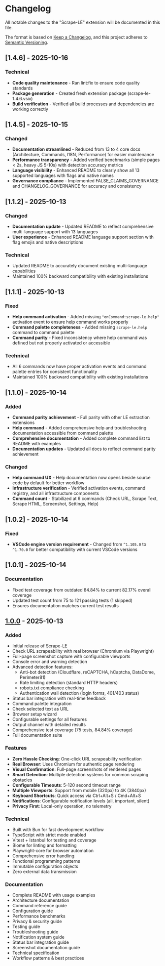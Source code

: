 # Changelog

All notable changes to the "Scrape-LE" extension will be documented in this file.

The format is based on [Keep a Changelog](https://keepachangelog.com/en/1.0.0/),
and this project adheres to [Semantic Versioning](https://semver.org/spec/v2.0.0.html).

## [1.4.6] - 2025-10-16

### Technical

- **Code quality maintenance** - Ran lint:fix to ensure code quality standards
- **Package generation** - Created fresh extension package (scrape-le-1.4.6.vsix)
- **Build verification** - Verified all build processes and dependencies are working correctly

## [1.4.5] - 2025-10-15

### Changed

- **Documentation streamlined** - Reduced from 13 to 4 core docs (Architecture, Commands, I18N, Performance) for easier maintenance
- **Performance transparency** - Added verified benchmarks (simple pages < 2s, heavy JS 5-10s) with detection accuracy metrics
- **Language visibility** - Enhanced README to clearly show all 13 supported languages with flags and native names
- **Governance compliance** - Implemented FALSE_CLAIMS_GOVERNANCE and CHANGELOG_GOVERNANCE for accuracy and consistency

## [1.1.2] - 2025-10-13

### Changed

- **Documentation update** - Updated README to reflect comprehensive multi-language support with 13 languages
- **User experience** - Enhanced README language support section with flag emojis and native descriptions

### Technical

- Updated README to accurately document existing multi-language capabilities
- Maintained 100% backward compatibility with existing installations

## [1.1.1] - 2025-10-13

### Fixed

- **Help command activation** - Added missing `"onCommand:scrape-le.help"` activation event to ensure help command works properly
- **Command palette completeness** - Added missing `scrape-le.help` command to command palette
- **Command parity** - Fixed inconsistency where help command was defined but not properly activated or accessible

### Technical

- All 6 commands now have proper activation events and command palette entries for consistent functionality
- Maintained 100% backward compatibility with existing installations

## [1.1.0] - 2025-10-14

### Added

- **Command parity achievement** - Full parity with other LE extraction extensions
- **Help command** - Added comprehensive help and troubleshooting documentation accessible from command palette
- **Comprehensive documentation** - Added complete command list to README with examples
- **Documentation updates** - Updated all docs to reflect command parity achievement

### Changed

- **Help command UX** - Help documentation now opens beside source code by default for better workflow
- **Infrastructure verification** - Verified activation events, command registry, and all infrastructure components
- **Command count** - Stabilized at 6 commands (Check URL, Scrape Text, Scrape HTML, Screenshot, Settings, Help)

## [1.0.2] - 2025-10-14

### Fixed

- **VSCode engine version requirement** - Changed from `^1.105.0` to `^1.70.0` for better compatibility with current VSCode versions

## [1.0.1] - 2025-10-14

### Documentation

- Fixed test coverage from outdated 84.84% to current 82.17% overall coverage
- Updated test count from 75 to 121 passing tests (1 skipped)
- Ensures documentation matches current test results

## [1.0.0] - 2025-10-13

### Added

- Initial release of Scrape-LE
- Check URL scrapeability with real browser (Chromium via Playwright)
- Full-page screenshot capture with configurable viewports
- Console error and warning detection
- Advanced detection features:
  - Anti-bot detection (Cloudflare, reCAPTCHA, hCaptcha, DataDome, Perimeter81)
  - Rate limiting detection (standard HTTP headers)
  - robots.txt compliance checking
  - Authentication wall detection (login forms, 401/403 status)
- Status bar integration with real-time feedback
- Command palette integration
- Check selected text as URL
- Browser setup wizard
- Configurable settings for all features
- Output channel with detailed results
- Comprehensive test coverage (75 tests, 84.84% coverage)
- Full documentation suite

### Features

- **Zero Hassle Checking**: One-click URL scrapeability verification
- **Real Browser**: Uses Chromium for authentic page rendering
- **Visual Confirmation**: Full-page screenshots of rendered pages
- **Smart Detection**: Multiple detection systems for common scraping obstacles
- **Configurable Timeouts**: 5-120 second timeout range
- **Multiple Viewports**: Support from mobile (320px) to 4K (3840px)
- **Keyboard Shortcuts**: Quick access via Ctrl+Alt+S / Cmd+Alt+S
- **Notifications**: Configurable notification levels (all, important, silent)
- **Privacy First**: Local-only operation, no telemetry

### Technical

- Built with Bun for fast development workflow
- TypeScript with strict mode enabled
- Vitest + Istanbul for testing and coverage
- Biome for linting and formatting
- Playwright-core for browser automation
- Comprehensive error handling
- Functional programming patterns
- Immutable configuration objects
- Zero external data transmission

### Documentation

- Complete README with usage examples
- Architecture documentation
- Command reference guide
- Configuration guide
- Performance benchmarks
- Privacy & security guide
- Testing guide
- Troubleshooting guide
- Notification system guide
- Status bar integration guide
- Screenshot documentation guide
- Technical specification
- Workflow patterns & best practices

[1.0.0]: https://github.com/nolindnaidoo/scrape-le/releases/tag/v1.0.0
